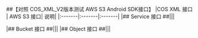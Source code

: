 ##【对照 COS_XML_V2版本测试 AWS S3 Android SDK接口】
|COS XML 接口 | AWS S3 接口| 说明|
|:-------|:-------|:-------|
|## Service 接口 ##|||

|## Bucket 接口 ##|||
|## Object 接口 ##|||

